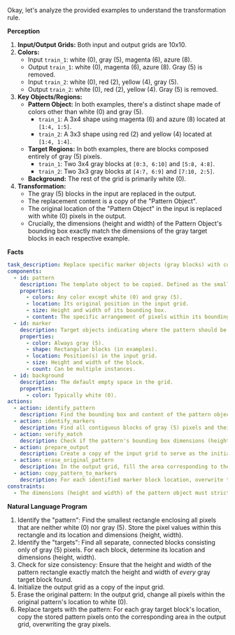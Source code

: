 Okay, let's analyze the provided examples to understand the transformation rule.

**Perception**

1.  **Input/Output Grids:** Both input and output grids are 10x10.
2.  **Colors:**
    *   Input `train_1`: white (0), gray (5), magenta (6), azure (8).
    *   Output `train_1`: white (0), magenta (6), azure (8). Gray (5) is removed.
    *   Input `train_2`: white (0), red (2), yellow (4), gray (5).
    *   Output `train_2`: white (0), red (2), yellow (4). Gray (5) is removed.
3.  **Key Objects/Regions:**
    *   **Pattern Object:** In both examples, there's a distinct shape made of colors other than white (0) and gray (5).
        *   `train_1`: A 3x4 shape using magenta (6) and azure (8) located at `[1:4, 1:5]`.
        *   `train_2`: A 3x3 shape using red (2) and yellow (4) located at `[1:4, 1:4]`.
    *   **Target Regions:** In both examples, there are blocks composed entirely of gray (5) pixels.
        *   `train_1`: Two 3x4 gray blocks at `[0:3, 6:10]` and `[5:8, 4:8]`.
        *   `train_2`: Two 3x3 gray blocks at `[4:7, 6:9]` and `[7:10, 2:5]`.
    *   **Background:** The rest of the grid is primarily white (0).
4.  **Transformation:**
    *   The gray (5) blocks in the input are replaced in the output.
    *   The replacement content is a copy of the "Pattern Object".
    *   The original location of the "Pattern Object" in the input is replaced with white (0) pixels in the output.
    *   Crucially, the dimensions (height and width) of the Pattern Object's bounding box exactly match the dimensions of the gray target blocks in each respective example.

**Facts**


```yaml
task_description: Replace specific marker objects (gray blocks) with copies of a template pattern object found elsewhere in the grid, and erase the original template pattern.
components:
  - id: pattern
    description: The template object to be copied. Defined as the smallest bounding box containing all non-white (0) and non-gray (5) pixels.
    properties:
      - colors: Any color except white (0) and gray (5).
      - location: Its original position in the input grid.
      - size: Height and width of its bounding box.
      - content: The specific arrangement of pixels within its bounding box.
  - id: marker
    description: Target objects indicating where the pattern should be copied. Defined as contiguous blocks of gray (5) pixels.
    properties:
      - color: Always gray (5).
      - shape: Rectangular blocks (in examples).
      - location: Position(s) in the input grid.
      - size: Height and width of the block.
      - count: Can be multiple instances.
  - id: background
    description: The default empty space in the grid.
    properties:
      - color: Typically white (0).
actions:
  - action: identify_pattern
    description: Find the bounding box and content of the pattern object (all non-0, non-5 pixels).
  - action: identify_markers
    description: Find all contiguous blocks of gray (5) pixels and their bounding boxes.
  - action: verify_match
    description: Check if the pattern's bounding box dimensions (height, width) match the dimensions of *all* identified marker blocks.
  - action: prepare_output
    description: Create a copy of the input grid to serve as the initial output grid.
  - action: erase_original_pattern
    description: In the output grid, fill the area corresponding to the original pattern's location with the background color (white, 0).
  - action: copy_pattern_to_markers
    description: For each identified marker block location, overwrite the gray pixels in the output grid with the pixel content copied from the pattern object.
constraints:
  - The dimensions (height and width) of the pattern object must strictly match the dimensions of all marker objects.
```


**Natural Language Program**

1.  Identify the "pattern": Find the smallest rectangle enclosing all pixels that are neither white (0) nor gray (5). Store the pixel values within this rectangle and its location and dimensions (height, width).
2.  Identify the "targets": Find all separate, connected blocks consisting only of gray (5) pixels. For each block, determine its location and dimensions (height, width).
3.  Check for size consistency: Ensure that the height and width of the pattern rectangle exactly match the height and width of *every* gray target block found.
4.  Initialize the output grid as a copy of the input grid.
5.  Erase the original pattern: In the output grid, change all pixels within the original pattern's location to white (0).
6.  Replace targets with the pattern: For each gray target block's location, copy the stored pattern pixels onto the corresponding area in the output grid, overwriting the gray pixels.
